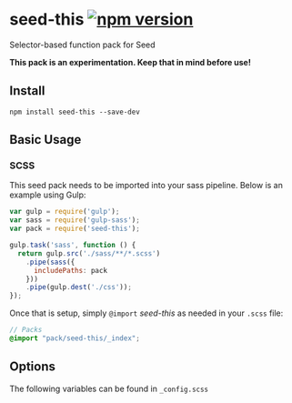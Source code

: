 # seed-this [![npm version](https://badge.fury.io/js/seed-this.svg)](https://badge.fury.io/js/seed-this)

Selector-based function pack for Seed

**This pack is an experimentation. Keep that in mind before use!**

## Install
```
npm install seed-this --save-dev
```


## Basic Usage

### SCSS
This seed pack needs to be imported into your sass pipeline. Below is an example using Gulp:


```javascript
var gulp = require('gulp');
var sass = require('gulp-sass');
var pack = require('seed-this');

gulp.task('sass', function () {
  return gulp.src('./sass/**/*.scss')
    .pipe(sass({
      includePaths: pack
    }))
    .pipe(gulp.dest('./css'));
});
```

Once that is setup, simply `@import` *seed-this* as needed in your `.scss` file:

```scss
// Packs
@import "pack/seed-this/_index";
```

## Options

The following variables can be found in `_config.scss`
